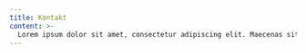 ```yaml
---
title: Kontakt
content: >-
  Lorem ipsum dolor sit amet, consectetur adipiscing elit. Maecenas sit amet nunc sit amet diam consectetur euismod. Phasellus viverra semper commodo. Ut sed magna felis. In nisl felis, rhoncus ornare sodales vitae, tincidunt pharetra augue.
---
```

